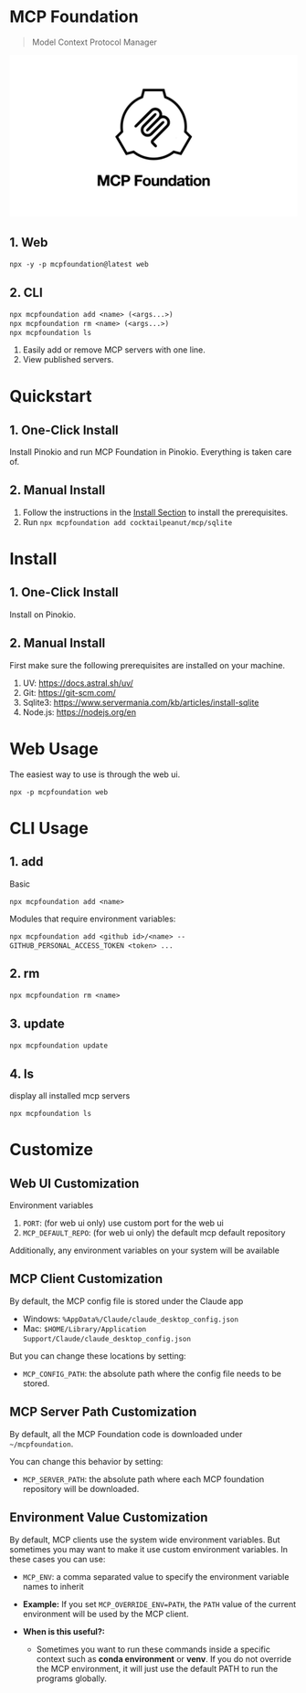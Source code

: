 # MCP Foundation

> Model Context Protocol Manager

![img.png](img.png)

## 1. Web

```
npx -y -p mcpfoundation@latest web
```

## 2. CLI

```
npx mcpfoundation add <name> (<args...>)
npx mcpfoundation rm <name> (<args...>)
npx mcpfoundation ls
```

1. Easily add or remove MCP servers with one line.
2. View published servers.

# Quickstart

## 1. One-Click Install

Install Pinokio and run MCP Foundation in Pinokio. Everything is taken care of.

## 2. Manual Install

1. Follow the instructions in the [Install Section](#install) to install the prerequisites.
2. Run `npx mcpfoundation add cocktailpeanut/mcp/sqlite`


# Install

## 1. One-Click Install

Install on Pinokio.

## 2. Manual Install

First make sure the following prerequisites are installed on your machine.

1. UV: https://docs.astral.sh/uv/
2. Git: https://git-scm.com/
3. Sqlite3: https://www.servermania.com/kb/articles/install-sqlite
4. Node.js: https://nodejs.org/en


# Web Usage

The easiest way to use is through the web ui.

```
npx -p mcpfoundation web
```



# CLI Usage

## 1. add

Basic

```
npx mcpfoundation add <name>
```

Modules that require environment variables:

```
npx mcpfoundation add <github id>/<name> --GITHUB_PERSONAL_ACCESS_TOKEN <token> ...
```

## 2. rm

```
npx mcpfoundation rm <name>
```

## 3. update

```
npx mcpfoundation update
```


## 4. ls

display all installed mcp servers

```
npx mcpfoundation ls
```


# Customize

## Web UI Customization

Environment variables

1. `PORT`: (for web ui only) use custom port for the web ui
2. `MCP_DEFAULT_REPO`: (for web ui only) the default mcp default repository

Additionally, any environment variables on your system will be available

## MCP Client Customization

By default, the MCP config file is stored under the Claude app

- Windows: `%AppData%/Claude/claude_desktop_config.json`
- Mac: `$HOME/Library/Application Support/Claude/claude_desktop_config.json`

But you can change these locations by setting:

- `MCP_CONFIG_PATH`: the absolute path where the config file needs to be stored.

## MCP Server Path Customization

By default, all the MCP Foundation code is downloaded under `~/mcpfoundation`.

You can change this behavior by setting:

- `MCP_SERVER_PATH`: the absolute path where each MCP foundation repository will be downloaded.

## Environment Value Customization

By default, MCP clients use the system wide environment variables. But sometimes you may want to make it use custom environment variables. In these cases you can use:

- `MCP_ENV`: a comma separated value to specify the environment variable names to inherit

- **Example:** If you set `MCP_OVERRIDE_ENV=PATH`, the `PATH` value of the current environment will be used by the MCP client.
- **When is this useful?:**
    - Sometimes you want to run these commands inside a specific context such as **conda environment** or **venv**. If you do not override the MCP environment, it will just use the default PATH to run the programs globally.
